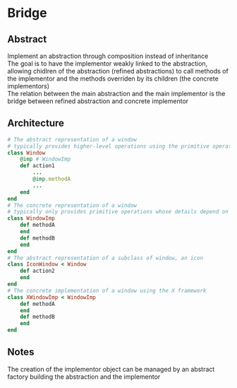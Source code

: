 # Bridge
## Abstract
Implement an abstraction through composition instead of inheritance  
The goal is to have the implementor weakly linked to the abstraction, allowing chidlren of the abstraction (refined abstractions) to call methods of the implementor and the methods overriden by its children (the concrete implementors)  
The relation between the main abstraction and the main implementor is the bridge between refined abstraction and concrete implementor



## Architecture
```ruby
# The abstract representation of a window
# typically provides higher-level operations using the primitive operations
class Window
    @imp # WindowImp
    def action1
        ...
        @imp.methodA
        ...
    end
end
# The concrete representation of a window
# typically only provides primitive operations whose details depend on a platform/context
class WindowImp
    def methodA
    end
    def methodB
    end
end
# The abstract representation of a subclass of window, an icon
class IconWindow < Window
    def action2
    end
end
# The concrete implementation of a window using the X framework
class XWindowImp < WindowImp
    def methodA
    end
    def methodB
    end
end

```


## Notes
The creation of the implementor object can be managed by an abstract factory building the abstraction and the implementor
